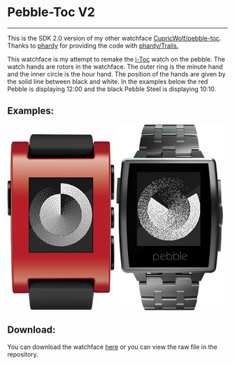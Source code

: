 # Pebble-Toc V2
---

This is the SDK 2.0 version of my other watchface [CupricWolf/pebble-toc](https://github.com/CupricWolf/pebble-toc).
Thanks to [phardy](https://github.com/phardy) for providing the code with [phardy/Trails.](https://github.com/phardy/Trails)

This watchface is my attempt to remake the [i-Toc](http://www.i-toc.com/) watch on the pebble.
The watch hands are rotors in the watchface.
The outer ring is the minute hand and the inner circle is the hour hand.
The position of the hands are given by the solid line between black and white.
In the examples below the red Pebble is displaying 12:00 and the black Pebble Steel is displaying 10:10.

## Examples:

![Photo](/examples/example_1.png "This one reads 12:00") ![Photo](/examples/example_2.png "This one reads 10:10")

## Download:
You can download the watchface [here](/Pebble_TocV2.pbw?raw=true) or you can view the raw file in the repository.
